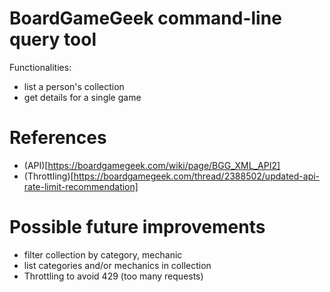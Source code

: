# BoardGameGeek command-line query tool

Functionalities:
* list a person's collection
* get details for a single game

# References

* (API)[https://boardgamegeek.com/wiki/page/BGG_XML_API2]
* (Throttling)[https://boardgamegeek.com/thread/2388502/updated-api-rate-limit-recommendation]

# Possible future improvements

* filter collection by category, mechanic
* list categories and/or mechanics in collection
* Throttling to avoid 429 (too many requests)
